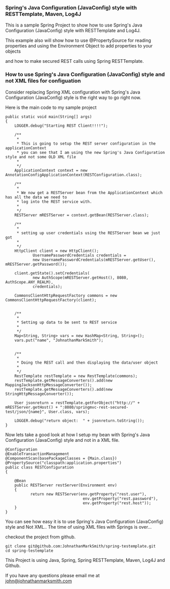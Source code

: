 ###  Spring's Java Configuration (JavaConfig) style with RESTTemplate, Maven,  Log4J

This is a sample Spring Project to show how to use Spring's Java Configuration (JavaConfig) style with RESTTemplate and Log4J.

This example also will show how to use @PropertySource for reading properties and using the Environment Object to add properties to your objects

and how to make secured REST calls using Spring RESTTemplate.

### How to use Spring's Java Configuration (JavaConfig) style and not XML files for configuation

Consider replacing Spring XML configuration with Spring's Java Configuration (JavaConfig) style is the right way to go right now.


Here is the main code to my sample project

    public static void main(String[] args)
    {
        LOGGER.debug("Starting REST Client!!!!");

        /**
         *
         * This is going to setup the REST server configuration in the applicationContext
         * you can see that I am using the new Spring's Java Configuration style and not some OLD XML file
         *
         */
        ApplicationContext context = new AnnotationConfigApplicationContext(RESTConfiguration.class);

        /**
         *
         * We now get a RESTServer bean from the ApplicationContext which has all the data we need to
         * log into the REST service with.
         *
         */
        RESTServer mRESTServer = context.getBean(RESTServer.class);

        /**
         *
         * setting up user credentials using the RESTServer bean we just got
         *
         */
        HttpClient client = new HttpClient();
                UsernamePasswordCredentials credentials =
                new UsernamePasswordCredentials(mRESTServer.getUser(), mRESTServer.getPassword());

        client.getState().setCredentials(
                new AuthScope(mRESTServer.getHost(), 8080, AuthScope.ANY_REALM),
                credentials);

        CommonsClientHttpRequestFactory commons = new CommonsClientHttpRequestFactory(client);


        /**
         *
         * Setting up data to be sent to REST service
         *
         */
        Map<String, String> vars = new HashMap<String, String>();
        vars.put("name", "JohnathanMarkSmith");


        /**
         *
         * Doing the REST call and then displaying the data/user object
         *
         */
        RestTemplate restTemplate = new RestTemplate(commons);
        restTemplate.getMessageConverters().add(new MappingJacksonHttpMessageConverter());
        restTemplate.getMessageConverters().add(new StringHttpMessageConverter());

        User jsonreturn = restTemplate.getForObject("http://" + mRESTServer.getHost() + ":8080/springmvc-rest-secured-test/json/{name}", User.class, vars);

        LOGGER.debug("return object:  " + jsonreturn.toString());
    }


Now lets take a good look at how I setup my bean  with Spring's Java Configuration (JavaConfig) style and not in a XML file.


    @Configuration
    @EnableTransactionManagement
    @ComponentScan(basePackageClasses = {Main.class})
    @PropertySource("classpath:application.properties")
    public class RESTConfiguration
    {

        @Bean
        public RESTServer restServer(Environment env)
        {
               return new RESTServer(env.getProperty("rest.user"),
                                      env.getProperty("rest.password"),
                                      env.getProperty("rest.host"));
        }
    }


You can see how easy it is to use Spring's Java Configuration (JavaConfig) style and Not XML.. The time of using XML files with Springs is over...

checkout the project from github.

    git clone git@github.com:JohnathanMarkSmith/spring-testemplate.git
    cd spring-testemplate

This Project is using Java, Spring, Spring RESTTemplate, Maven,  Log4J and Github.

If you have any questions please email me at john@johnathanmarksmith.com